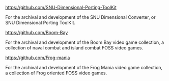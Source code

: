 https://github.com/SNU-Dimensional-Porting-ToolKit

For the archival and development of the SNU Dimensional Converter, or SNU Dimensional Porting ToolKit.

https://github.com/Boom-Bay

For the archival and development of the Boom Bay video game collection, a collection of naval combat and island combat FOSS video games.

https://github.com/Frog-mania

For the archival and development of the Frog Mania video game collection, a collection of Frog oriented FOSS video games.

